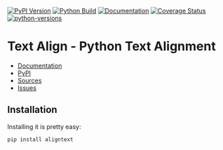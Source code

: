 [![PyPI Version](https://badge.fury.io/py/aligntext.svg)](https://badge.fury.io/py/aligntext)
[![Python Build](https://github.com/nbiotcloud/aligntext/actions/workflows/main.yml/badge.svg)](https://github.com/nbiotcloud/aligntext/actions/workflows/main.yml)
[![Documentation](https://readthedocs.org/projects/aligntext/badge/?version=stable)](https://aligntext.readthedocs.io/en/stable/?badge=stable)
[![Coverage Status](https://coveralls.io/repos/github/nbiotcloud/aligntext/badge.svg?branch=main)](https://coveralls.io/github/nbiotcloud/aligntext?branch=main)
[![python-versions](https://img.shields.io/pypi/pyversions/aligntext.svg)](https://pypi.python.org/pypi/aligntext)

# Text Align - Python Text Alignment

* [Documentation](https://aligntext.readthedocs.io/en/stable/)
* [PyPI](https://pypi.org/project/aligntext/)
* [Sources](https://github.com/nbiotcloud/aligntext)
* [Issues](https://github.com/nbiotcloud/aligntext/issues)

## Installation

Installing it is pretty easy:

```bash
pip install aligntext
```

